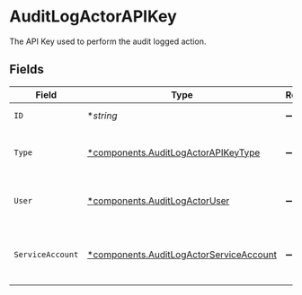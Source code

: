 # AuditLogActorAPIKey

The API Key used to perform the audit logged action.


## Fields

| Field                                                                                             | Type                                                                                              | Required                                                                                          | Description                                                                                       |
| ------------------------------------------------------------------------------------------------- | ------------------------------------------------------------------------------------------------- | ------------------------------------------------------------------------------------------------- | ------------------------------------------------------------------------------------------------- |
| `ID`                                                                                              | **string*                                                                                         | :heavy_minus_sign:                                                                                | The tracking id of the API key.                                                                   |
| `Type`                                                                                            | [*components.AuditLogActorAPIKeyType](../../models/components/auditlogactorapikeytype.md)         | :heavy_minus_sign:                                                                                | The type of API key. Can be either `user` or `service_account`.                                   |
| `User`                                                                                            | [*components.AuditLogActorUser](../../models/components/auditlogactoruser.md)                     | :heavy_minus_sign:                                                                                | The user who performed the audit logged action.                                                   |
| `ServiceAccount`                                                                                  | [*components.AuditLogActorServiceAccount](../../models/components/auditlogactorserviceaccount.md) | :heavy_minus_sign:                                                                                | The service account that performed the audit logged action.                                       |